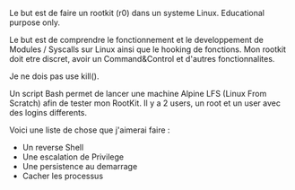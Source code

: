 Le but est de faire un rootkit (r0) dans un systeme Linux. 
Educational purpose only. 

Le but est de comprendre le fonctionnement et le developpement de Modules / Syscalls sur Linux ainsi que le hooking de fonctions.
Mon rootkit doit etre discret, avoir un Command&Control et d'autres fonctionnalites. 

Je ne dois pas use kill().

Un script Bash permet de lancer une machine Alpine LFS (Linux From Scratch) afin de tester mon RootKit. 
Il y a 2 users, un root et un user avec des logins differents.

Voici une liste de chose que j'aimerai faire : 
- Un reverse Shell
- Une escalation de Privilege
- Une persistence au demarrage
- Cacher les processus

